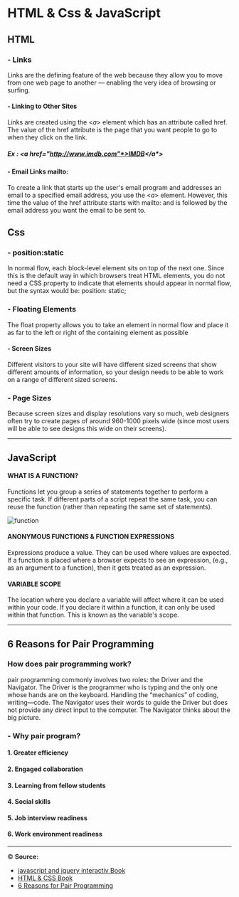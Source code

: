 # HTML & Css & JavaScript
## HTML 
### - Links
Links are the defining feature of the web because they allow you to move from one web page to another — enabling the very idea of browsing or surfing.
#### - Linking to Other Sites
Links are created using the <*a*> element which has an attribute called href. The value of the href attribute is the page that you want people to go to when they click on the link.
##### Ex : <*a href="http://www.imdb.com"*>IMDB<*/a*>


#### - Email Links mailto: 
To create a link that starts up the user's email program and addresses an email to a specified email address, you use the <*a*> element. However, this time the value of the href attribute starts with mailto: and is followed by the email address you want the email to be sent to.
 ## Css
 ### - position:static
 In normal flow, each block-level element sits on top of the next one. Since this is the default way in which browsers treat HTML elements, you do not need a CSS property to indicate that elements should appear in normal flow, but the syntax would be: position: static;
  ### - Floating Elements
The float property allows you to take an element in normal flow and place it as far to the left or right of the containing element as possible
#### - Screen Sizes
Different visitors to your site will have different sized screens that show different amounts of information, so your design needs to be able to work on a range of different sized screens.
### - Page Sizes
Because screen sizes and display resolutions vary so much, web designers often try to create pages of around 960-1000 pixels wide (since most users will be able to see designs this wide on their screens).

---------------------

## JavaScript
#### WHAT IS A FUNCTION?
Functions let you group a series of statements together to perform a specific task. If different parts of a script repeat the same task, you can reuse the function (rather than repeating the same set of statements). 

![function](https://cdn.programiz.com/sites/tutorial2program/files/javascript-recursion.png)

#### ANONYMOUS FUNCTIONS & FUNCTION EXPRESSIONS 
Expressions produce a value. They can be used where values are expected. If a function is placed where a browser expects to see an expression, (e.g., as an argument to a function), then it gets treated as an expression. 
#### VARIABLE SCOPE 
The location where you declare a variable will affect where it can be used within your code. If you declare it within a function, it can only be used within that function. This is known as the variable's scope. 

--------------- 

## 6 Reasons for Pair Programming
### How does pair programming work?
pair programming commonly involves two roles: the Driver and the Navigator. The Driver is the programmer who is typing and the only one whose hands are on the keyboard. Handling the “mechanics” of coding, writing—code. The Navigator uses their words to guide the Driver but does not provide any direct input to the computer. The Navigator thinks about the big picture.

### - Why pair program?
#### 1. Greater efficiency
#### 2. Engaged collaboration
#### 3. Learning from fellow students
#### 4. Social skills
#### 5. Job interview readiness
#### 6. Work environment readiness

---------------------------------

&copy; **Source:** 
-  [javascript and jquery interactiv Book](https://slack-files.com/files-pri-safe/TNGRRLUMA-F01TTSXQT5M/javascript_and_jquery_interactive_jon_du.pdf?c=1618418988-21b29523d81fd117)
- [HTML & CSS Book](https://slack-files.com/files-pri-safe/TNGRRLUMA-F01U4KQPKQB/html_css.pdf?c=1618333476-d711d572f1534bf2)
- [6 Reasons for Pair Programming](https://www.codefellows.org/blog/6-reasons-for-pair-programming/)
